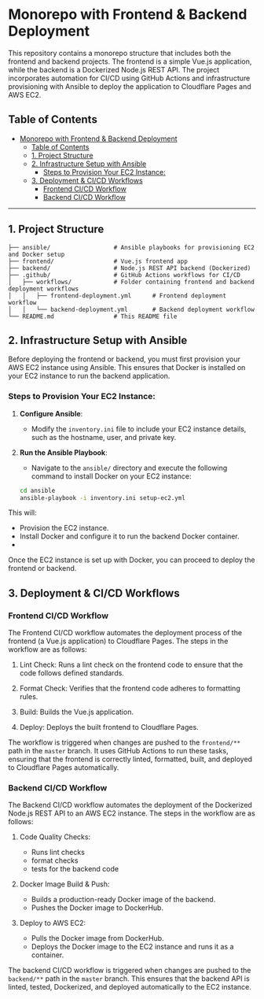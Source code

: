 # Monorepo with Frontend & Backend Deployment

This repository contains a monorepo structure that includes both the frontend and backend projects. The frontend is a simple Vue.js application, while the backend is a Dockerized Node.js REST API. The project incorporates automation for CI/CD using GitHub Actions and infrastructure provisioning with Ansible to deploy the application to Cloudflare Pages and AWS EC2.

## Table of Contents
- [Monorepo with Frontend \& Backend Deployment](#monorepo-with-frontend--backend-deployment)
  - [Table of Contents](#table-of-contents)
  - [1. Project Structure](#1-project-structure)
  - [2. Infrastructure Setup with Ansible](#2-infrastructure-setup-with-ansible)
    - [Steps to Provision Your EC2 Instance:](#steps-to-provision-your-ec2-instance)
  - [3. Deployment \& CI/CD Workflows](#3-deployment--cicd-workflows)
    - [Frontend CI/CD Workflow](#frontend-cicd-workflow)
    - [Backend CI/CD Workflow](#backend-cicd-workflow)

---

## 1. Project Structure

```
├── ansible/                  # Ansible playbooks for provisioning EC2 and Docker setup
├── frontend/                 # Vue.js frontend app
├── backend/                  # Node.js REST API backend (Dockerized)
├── .github/                  # GitHub Actions workflows for CI/CD
│   ├── workflows/            # Folder containing frontend and backend deployment workflows
│   │   ├── frontend-deployment.yml      # Frontend deployment workflow
│   │   └── backend-deployment.yml       # Backend deployment workflow
└── README.md                 # This README file
```

## 2. Infrastructure Setup with Ansible

Before deploying the frontend or backend, you must first provision your AWS EC2 instance using Ansible. This ensures that Docker is installed on your EC2 instance to run the backend application.

### Steps to Provision Your EC2 Instance:

1. **Configure Ansible**:
   - Modify the `inventory.ini` file to include your EC2 instance details, such as the hostname, user, and private key.

2. **Run the Ansible Playbook**:
   - Navigate to the `ansible/` directory and execute the following command to install Docker on your EC2 instance:
   
   ```bash
   cd ansible
   ansible-playbook -i inventory.ini setup-ec2.yml
   ```

This will:
- Provision the EC2 instance.
- Install Docker and configure it to run the backend Docker container.
- 
Once the EC2 instance is set up with Docker, you can proceed to deploy the frontend or backend.

## 3. Deployment & CI/CD Workflows

### Frontend CI/CD Workflow
The Frontend CI/CD workflow automates the deployment process of the frontend (a Vue.js application) to Cloudflare Pages. The steps in the workflow are as follows:

1. Lint Check: Runs a lint check on the frontend code to ensure that the code follows defined standards.

2. Format Check: Verifies that the frontend code adheres to formatting rules.

3. Build: Builds the Vue.js application.

4. Deploy: Deploys the built frontend to Cloudflare Pages.

The workflow is triggered when changes are pushed to the `frontend/**` path in the `master` branch. It uses GitHub Actions to run these tasks, ensuring that the frontend is correctly linted, formatted, built, and deployed to Cloudflare Pages automatically.

### Backend CI/CD Workflow
The Backend CI/CD workflow automates the deployment of the Dockerized Node.js REST API to an AWS EC2 instance. The steps in the workflow are as follows:

1. Code Quality Checks:

   - Runs lint checks
   - format checks
   - tests for the backend code

2. Docker Image Build & Push:

    - Builds a production-ready Docker image of the backend.
    - Pushes the Docker image to DockerHub.

3. Deploy to AWS EC2:

    - Pulls the Docker image from DockerHub.
    - Deploys the Docker image to the EC2 instance and runs it as a container.

The backend CI/CD workflow is triggered when changes are pushed to the `backend/**` path in the `master` branch. This ensures that the backend API is linted, tested, Dockerized, and deployed automatically to the EC2 instance.

